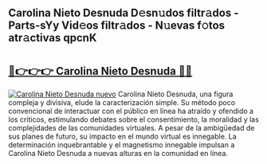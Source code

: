 ## Carolina Nieto Desnuda D𝚎sn𝚞dos filtr𝚊dos - Parts-sYy Vid𝚎os filtr𝚊dos - N𝚞evas f𝚘tos atr𝚊ctivas qpcnK

# <h2><a href="http://mbci9d6.tromn.icu/?c=Carolina+Nieto+Desnuda">🔗👉👉👉 Carolina Nieto Desnuda 🔗🔗</a></h2>

[![Carolina Nieto Desnuda nuevo](https://i.imgur.com/pEAQMta.gif)](http://mbci9d6.tromn.icu/?c=Carolina+Nieto+Desnuda)
Carolina Nieto Desnuda, una figura compleja y divisiva, elude la caracterización simple. Su método poco convencional de interactuar con el público en línea ha atraído y ofendido a los críticos, estimulando debates sobre el consentimiento, la moralidad y las complejidades de las comunidades virtuales. A pesar de la ambigüedad de sus planes de futuro, su impacto en el mundo virtual es innegable. La determinación inquebrantable y el magnetismo innegable impulsan a Carolina Nieto Desnuda a nuevas alturas en la comunidad en línea.
